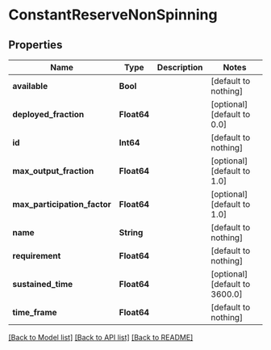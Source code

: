 # ConstantReserveNonSpinning

## Properties

Name | Type | Description | Notes
------------ | ------------- | ------------- | -------------
**available** | **Bool** |  | [default to nothing]
**deployed_fraction** | **Float64** |  | [optional] [default to 0.0]
**id** | **Int64** |  | [default to nothing]
**max_output_fraction** | **Float64** |  | [optional] [default to 1.0]
**max_participation_factor** | **Float64** |  | [optional] [default to 1.0]
**name** | **String** |  | [default to nothing]
**requirement** | **Float64** |  | [default to nothing]
**sustained_time** | **Float64** |  | [optional] [default to 3600.0]
**time_frame** | **Float64** |  | [default to nothing]

[[Back to Model list]](../README.md#models) [[Back to API list]](../README.md#api-endpoints) [[Back to README]](../README.md)
